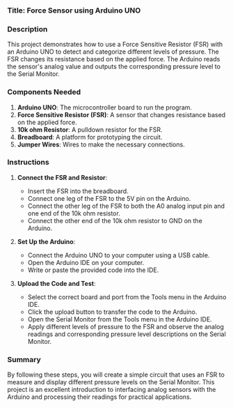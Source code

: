 ### Title: Force Sensor using Arduino UNO

### Description
This project demonstrates how to use a Force Sensitive Resistor (FSR) with an Arduino UNO to detect and categorize different levels of pressure. The FSR changes its resistance based on the applied force. The Arduino reads the sensor's analog value and outputs the corresponding pressure level to the Serial Monitor.

### Components Needed
1. **Arduino UNO**: The microcontroller board to run the program.
2. **Force Sensitive Resistor (FSR)**: A sensor that changes resistance based on the applied force.
3. **10k ohm Resistor**: A pulldown resistor for the FSR.
4. **Breadboard**: A platform for prototyping the circuit.
5. **Jumper Wires**: Wires to make the necessary connections.

### Instructions
1. **Connect the FSR and Resistor**:
   - Insert the FSR into the breadboard.
   - Connect one leg of the FSR to the 5V pin on the Arduino.
   - Connect the other leg of the FSR to both the A0 analog input pin and one end of the 10k ohm resistor.
   - Connect the other end of the 10k ohm resistor to GND on the Arduino.

2. **Set Up the Arduino**:
   - Connect the Arduino UNO to your computer using a USB cable.
   - Open the Arduino IDE on your computer.
   - Write or paste the provided code into the IDE.

3. **Upload the Code and Test**:
   - Select the correct board and port from the Tools menu in the Arduino IDE.
   - Click the upload button to transfer the code to the Arduino.
   - Open the Serial Monitor from the Tools menu in the Arduino IDE.
   - Apply different levels of pressure to the FSR and observe the analog readings and corresponding pressure level descriptions on the Serial Monitor.

### Summary
By following these steps, you will create a simple circuit that uses an FSR to measure and display different pressure levels on the Serial Monitor. This project is an excellent introduction to interfacing analog sensors with the Arduino and processing their readings for practical applications.